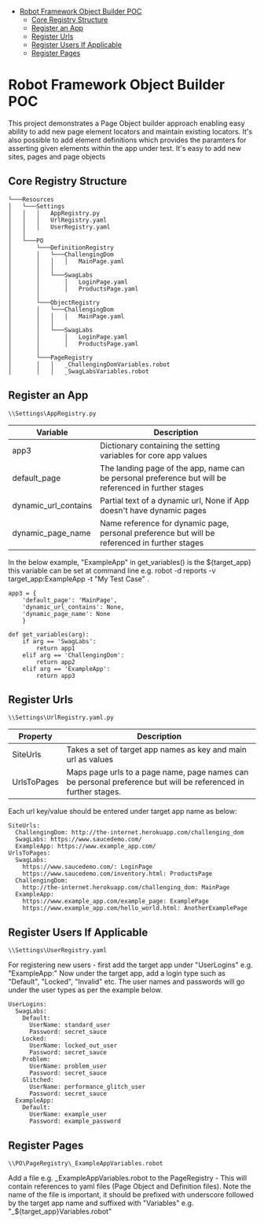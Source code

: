 - [Robot Framework Object Builder POC](#robot-framework-object-builder-poc)
  - [Core Registry Structure](#core-registry-structure)
  - [Register an App](#register-an-app)
  - [Register Urls](#register-urls)
  - [Register Users If Applicable](#register-users-if-applicable)
  - [Register Pages](#register-pages)



# Robot Framework Object Builder POC

This project demonstrates a Page Object builder approach
enabling easy ability to add new page element locators and maintain existing locators. It's also possible to add element definitions which provides the paramters for asserting given elements within the app under test. It's easy to add new sites, pages and page objects

## Core Registry Structure

```
└───Resources
│   └───Settings
│   │   │   AppRegistry.py
│   │   │   UrlRegistry.yaml
│   │   │   UserRegistry.yaml
│   │
│   └───PO
│       └───DefinitionRegistry
│       │   └───ChallengingDom
│       │   │   │   MainPage.yaml 
│       │   │   
│       │   └───SwagLabs
│       │       │   LoginPage.yaml
│       │       │   ProductsPage.yaml
│       │   
│       └───ObjectRegistry
│       │   └───ChallengingDom
│       │   │   │   MainPage.yaml 
│       │   │   
│       │   └───SwagLabs
│       │       │   LoginPage.yaml
│       │       │   ProductsPage.yaml
│       │
│       └───PageRegistry
│       │   │   _ChallengingDomVariables.robot
│       │   │   _SwagLabsVariables.robot

```


## Register an App

`\\Settings\AppRegistry.py`

| Variable | Description |
| ----------- | ----------- |
| app3 | Dictionary containing the setting variables for core app values |
| default_page | The landing page of the app, name can be personal preference but will be referenced in further stages |
| dynamic_url_contains | Partial text of a dynamic url, None if App doesn't have dynamic pages |
| dynamic_page_name | Name reference for dynamic page, personal preference but will be referenced in further stages |

In the below example, "ExampleApp" in get_variables() is the ${target_app} this variable can be set at command line e.g. robot -d reports -v target_app:ExampleApp -t "My Test Case" .

```
app3 = {
    'default_page': 'MainPage',
    'dynamic_url_contains': None,
    'dynamic_page_name': None
    }

def get_variables(arg):
    if arg == 'SwagLabs':
        return app1
    elif arg == 'ChallengingDom':
        return app2
    elif arg == 'ExampleApp':
        return app3
```

## Register Urls
`\\Settings\UrlRegistry.yaml.py`

| Property | Description |
| ----------- | ----------- |
| SiteUrls | Takes a set of target app names as key and main url as values |
| UrlsToPages | Maps page urls to a page name, page names can be personal preference but will be referenced in further stages. |

Each url key/value should be entered under target app name as below:

```
SiteUrls:
  ChallengingDom: http://the-internet.herokuapp.com/challenging_dom
  SwagLabs: https://www.saucedemo.com/
  ExampleApp: https://www.example_app.com/
UrlsToPages:
  SwagLabs:
    https://www.saucedemo.com/: LoginPage
    https://www.saucedemo.com/inventory.html: ProductsPage
  ChallengingDom: 
    http://the-internet.herokuapp.com/challenging_dom: MainPage
  ExampleApp:
    https://www.example_app.com/example_page: ExamplePage
    https://www.example_app.com/hello_world.html: AnotherExamplePage
```

## Register Users If Applicable
`\\Settings\UserRegistry.yaml`

For registering new users - first add the target app under "UserLogins" e.g. "ExampleApp:" Now under the target app, add a login type such as "Default", "Locked", "Invalid" etc. The user names and passwords will go under the user types as per the example below.

```
UserLogins:
  SwagLabs:
    Default:
      UserName: standard_user
      Password: secret_sauce
    Locked: 
      UserName: locked_out_user
      Password: secret_sauce
    Problem:
      UserName: problem_user
      Password: secret_sauce
    Glitched:
      UserName: performance_glitch_user
      Password: secret_sauce 
  ExampleApp:
    Default:
      UserName: example_user
      Password: example_password 

```

## Register Pages
`\\PO\PageRegistry\_ExampleAppVariables.robot`

Add a file e.g. \_ExampleAppVariables.robot to the PageRegistry - This will contain references to yaml files (Page Object and Definition files).
Note the name of the file is important, it should be prefixed with underscore followed by the target app name and suffixed with "Variables" e.g. "_${target_app}Variables.robot"
